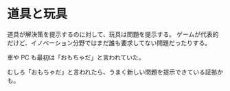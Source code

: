 # 道具と玩具

道具が解決策を提示するのに対して、玩具は問題を提示する。
ゲームが代表的だけど、イノベーション分野ではまだ誰も要求してない問題だったりする。

車や PC も最初は「おもちゃだ」と言われていた。

むしろ「おもちゃだ」と言われたら、うまく新しい問題を提示できている証拠かも。
